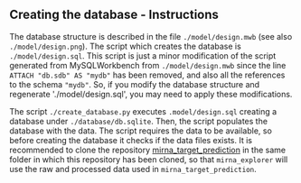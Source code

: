 ## Creating the database - Instructions

The database structure is described in the file `./model/design.mwb` (see also `./model/design.png`).
The script which creates the database is `./model/design.sql`. This script is just a minor modification of the script generated from MySQLWorkbench from `./model/design.mwb` since the line `ATTACH "db.sdb" AS "mydb"` has been removed, and also all the references to the schema `"mydb"`.
So, if you modify the database structure and regenerate './model/design.sql', you may need to apply these modifications.

The script `./create_database.py` executes `.model/design.sql` creating a database under `./database/db.sqlite`. Then, the script populates the database with the data. 
The script requires the data to be available, so before creating the database it checks if the data files exists.
It is recommended to clone the repository [mirna_target_prediction](https://github.com/LucaMarconato/mirna_target_prediction) in the same folder in which this repository has been cloned, so that `mirna_explorer` will use the raw and processed data used in `mirna_target_prediction`.






